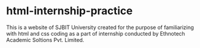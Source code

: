 # html-internship-practice
This is a website of SJBIT University created for the purpose of familiarizing with html and css coding as a part of internship conducted by Ethnotech Academic Soltions Pvt. Limited.

